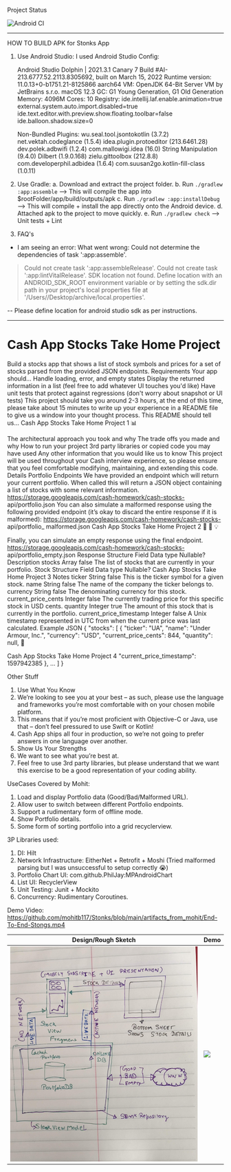 Project Status

![Android CI](https://github.com/mohitb117/Stonks/actions/workflows/android.yml/badge.svg)

-----

HOW TO BUILD APK for Stonks App

1. Use Android Studio:
   I used Android Studio Config: 

    Android Studio Dolphin | 2021.3.1 Canary 7
    Build #AI-213.6777.52.2113.8305692, built on March 15, 2022
    Runtime version: 11.0.13+0-b1751.21-8125866 aarch64
    VM: OpenJDK 64-Bit Server VM by JetBrains s.r.o.
    macOS 12.3
    GC: G1 Young Generation, G1 Old Generation
    Memory: 4096M
    Cores: 10
    Registry:
    ide.intellij.laf.enable.animation=true
    external.system.auto.import.disabled=true
    ide.text.editor.with.preview.show.floating.toolbar=false
    ide.balloon.shadow.size=0
    
    Non-Bundled Plugins:
    wu.seal.tool.jsontokotlin (3.7.2)
    net.vektah.codeglance (1.5.4)
    idea.plugin.protoeditor (213.6461.28)
    dev.polek.adbwifi (1.2.4)
    com.mallowigi.idea (16.0)
    String Manipulation (9.4.0)
    Dilbert (1.9.0.168)
    zielu.gittoolbox (212.8.8)
    com.developerphil.adbidea (1.6.4)
    com.suusan2go.kotlin-fill-class (1.0.11)

2. Use Gradle: 
  a. Download and extract the project folder.
  b. Run `./gradlew :app:assemble` --> This will compile the app into $rootFolder/app/build/outputs/apk
  c. Run `./gradlew :app:installDebug` --> This will compile + install the app directly onto the Android device.
  d. Attached apk to the project to move quickly.
  e. Run `./gradlew check` --> Unit tests + Lint   
   
3. FAQ's

* I am seeing an error: 
  What went wrong:
  Could not determine the dependencies of task ':app:assemble'.
> Could not create task ':app:assembleRelease'.
> Could not create task ':app:lintVitalRelease'.
> SDK location not found. 
> Define location with an ANDROID_SDK_ROOT environment variable or by setting the sdk.dir path in your project's 
> local properties file at '/Users/<user-name>/Desktop/archive/local.properties'.

-- Please define location for android studio sdk as per instructions. 

------------------------------------------------------------------------------------------------------------------------------------------------------------------------

# Cash App Stocks Take Home Project
Build a stocks app that shows a list of stock symbols and prices for a set of stocks parsed from the provided JSON endpoints.
Requirements
Your app should...
Handle loading, error, and empty states
Display the returned information in a list (feel free to add whatever UI touches you'd like)
Have unit tests that protect against regressions (don't worry about snapshot or UI tests)
This project should take you around 23 hours, at the end of this time, please take about 15 minutes to write up your experience in a README file to give us a window into your thought process. This README should tell us...
Cash App Stocks Take Home Project 1
📊

 The architectural approach you took and why
The trade offs you made and why
How to run your project
3rd party libraries or copied code you may have used Any other information that you would like us to know
 This project will be used throughout your Cash interview experience, so please ensure that you feel comfortable modifying, maintaining, and extending this code.
Details
Portfolio Endpoints
We have provided an endpoint which will return your current portfolio. When called this will return a JSON object containing a list of stocks with some relevant information.
 https://storage.googleapis.com/cash-homework/cash-stocks- api/portfolio.json
  You can also simulate a malformed response using the following provided endpoint (it’s okay to discard the entire response if it is malformed):
 https://storage.googleapis.com/cash-homework/cash-stocks- api/portfolio_ malformed.json
  Cash App Stocks Take Home Project 2
🔗
🔗
💡

Finally, you can simulate an empty response using the final endpoint.
 https://storage.googleapis.com/cash-homework/cash-stocks- api/portfolio_empty.json
  Response Structure
    Field Data type Nullable? Description
     stocks Array false The list of stocks that are currently in your portfolio.
   Stock Structure
    Field
Data type
Nullable?
Cash App Stocks Take Home Project 3
Notes
 ticker String false This is the ticker symbol for a given stock.
  name String false
The name of the company the ticker belongs to.
   currency String false The denominating currency for this stock.
    current_price_cents Integer false
The currently trading price for this specific stock in USD cents.
   quantity Integer true
The amount of this stock that is currently in the portfolio.
    current_price_timestamp Integer false
A Unix timestamp represented in UTC from when the current price was last calculated.
   Example JSON
 {
"stocks": [
{
"ticker": "UA",
"name": "Under Armour, Inc.", "currency": "USD", "current_price_cents": 844, "quantity": null,
 🔗

Cash App Stocks Take Home Project 4
 "current_price_timestamp": 1597942385 },
...
] }

Other Stuff
1. Use What You Know
2. We’re looking to see you at your best – as such, please use the language and frameworks you’re most comfortable with on your chosen mobile platform. 
3. This means that if you’re most proficient with Objective-C or Java, use that – don’t feel pressured to use Swift or Kotlin! 
4. Cash App ships all four in production, so we’re not going to prefer answers in one language over another.
5. Show Us Your Strengths 
6. We want to see what you’re best at. 
7. Feel free to use 3rd party libraries, but please understand that we want this exercise to be a good representation of your coding ability.

UseCases Covered by Mohit: 
1. Load and display Portfolio data (Good/Bad/Malformed URL).
2. Allow user to switch between different Portfolio endpoints. 
3. Support a rudimentary form of offline mode. 
4. Show Portfolio details. 
5. Some form of sorting portfolio into a grid recyclerview. 

3P Libraries used: 
1. DI: Hilt
2. Network Infrastructure: EitherNet + Retrofit + Moshi (Tried malformed parsing but I was unsuccessful to setup correctly 😭)
3. Portfolio Chart UI: com.github.PhilJay:MPAndroidChart
4. List UI: RecyclerView
5. Unit Testing: Junit + Mockito 
6. Concurrency: Rudimentary Coroutines.

Demo Video: https://github.com/mohitb117/Stonks/blob/main/artifacts_from_mohit/End-To-End-Stongs.mp4

| Design/Rough Sketch | Demo |
| ---- |---- |
| <img height="500" src="artifacts_from_mohit/Rough_sketch.jpg" width="500"/> | ![](https://github.com/mohitb117/Stonks/blob/main/artifacts_from_mohit/End-To-End-Stongs.gif) |


